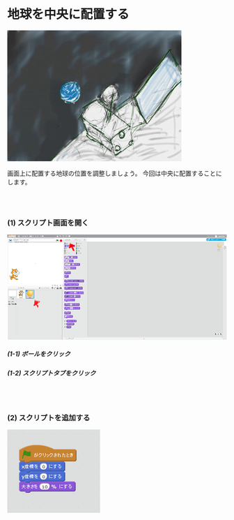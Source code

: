 # 地球を中央に配置する

![](about2.png)

画面上に配置する地球の位置を調整しましょう。
今回は中央に配置することにします。

<br>
<br>

### (1) スクリプト画面を開く

![](c004.png)

##### (1-1) ボールをクリック
##### (1-2) スクリプトタブをクリック

<br>
<br>

### (2) スクリプトを追加する

![](s005.png)


